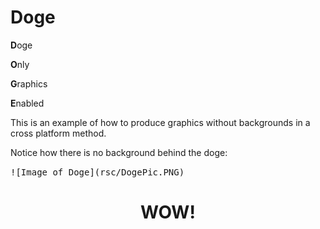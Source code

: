 # Doge
**D**oge

**O**nly 

**G**raphics 

**E**nabled


This is an example of how to produce graphics without backgrounds in a cross platform method.

Notice how there is no background behind the doge:

<kbd>
![Image of Doge](rsc/DogePic.PNG)
</kbd>

<h1 align="center">
WOW!
</h1>
